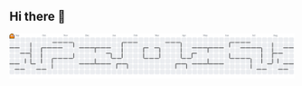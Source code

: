 ## Hi there 👋

<!--
**NotTHDAnh/NotTHDAnh** is a ✨ _special_ ✨ repository because its `README.md` (this file) appears on your GitHub profile.

Here are some ideas to get you started:

- 🔭 I’m currently working on ...
- 🌱 I’m currently learning ...
- 👯 I’m looking to collaborate on ...
- 🤔 I’m looking for help with ...
- 💬 Ask me about ...
- 📫 How to reach me: ...
- 😄 Pronouns: ...
- ⚡ Fun fact: ...
-->

<picture>
  <source media="(prefers-color-scheme: dark)" srcset="https://raw.githubusercontent.com/utkarshkrsingh/utkarshkrsingh/output/pacman-contribution-graph-dark.svg">
  <source media="(prefers-color-scheme: light)" srcset="https://raw.githubusercontent.com/utkarshkrsingh/utkarshkrsingh/output/pacman-contribution-graph.svg">
  <img alt="pacman contribution graph" src="https://raw.githubusercontent.com/utkarshkrsingh/utkarshkrsingh/output/pacman-contribution-graph.svg">
</picture>
